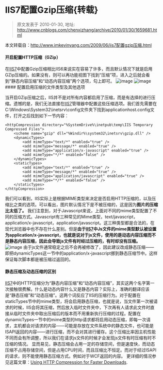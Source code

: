 # IIS7配置Gzip压缩{转载} 
> 原文发表于 2010-01-30, 地址: http://www.cnblogs.com/chenxizhang/archive/2010/01/30/1659681.html 


本文转载自：<http://www.imkevinyang.com/2009/06/iis7配置gzip压缩.html>

 #### 开启配置HTTP压缩（GZip）

 在[IIS7](http://www.imkevinyang.com/tags/iis7)中配置Gzip压缩相比IIS6来说实在容易了许多，而且默认情况下就是启用GZip压缩的。如果没有，则可以再功能视图下找到“压缩”项，进入之后就会看到“静态内容压缩”和“动态内容压缩”两个选项，勾上即可。 ![image](http://www.imkevinyang.com/wp-content/uploads/2009/06/image-thumb.png "image") ![image](http://www.imkevinyang.com/wp-content/uploads/2009/06/image-thumb1.png "image") #### 配置启用压缩的文件类型及其他选项

 当开启GZip压缩之后，IIS并不是对所有内容都启用了压缩，而是有选择的进行压缩。遗憾的是，我们无法直接在[IIS7](http://www.imkevinyang.com/tags/iis7)管理器中配置这些压缩选项。我们首先需要在C:\Windows\System32\inetsrv\config文件夹下找到applicationhost.config文件，打开之后找到如下一节内容：
```
<httpCompression directory="%SystemDrive%\inetpub\temp\IIS Temporary Compressed Files">
    <scheme name="gzip" dll="%Windir%\system32\inetsrv\gzip.dll" />
    <dynamicTypes>
        <add mimeType="text/*" enabled="true" />
        <add mimeType="message/*" enabled="true" />
        <add mimeType="application/x-javascript" enabled="true" />
        <add mimeType="*/*" enabled="false" />
    </dynamicTypes>
    <staticTypes>
        <add mimeType="text/*" enabled="true" />
        <add mimeType="message/*" enabled="true" />
        <add mimeType="application/javascript" enabled="true" />
        <add mimeType="*/*" enabled="false" />
    </staticTypes>
</httpCompression>
```

我们可以看到，IIS实际上是根据MIME类型来决定是否启用HTTP压缩的，以及压缩比之类的选项。可以看出，图片默认情况下是不被压缩的，这是因为**图片的压缩比太低了。**
我们注意到，对于Javascript来说，上面对不同的mime类型配置了不同的压缩方式。Javascript有三种常见的Mime类型，text/javascript，application/x-javascript，application/javascript。这三种类型都是合法的，在现代浏览器中也不存在什么差别。但是**由于[IIS7](http://www.imkevinyang.com/tags/iis7)中Js文件的mime类型默认被设置为application/x-javascript，也就是说对于js文件，使用的是动态内容压缩而不是静态内容压缩，因此会导致js文件有时经过压缩的，有时却没有压缩。**
![image](http://www.imkevinyang.com/wp-content/uploads/2009/06/image-thumb2.png "image")
由于js文件通常稳定之后不会再被修改了，因此建议改成静态压缩——即把dynamicTypes这一节中的application/x-javascript挪到静态压缩节中。这样保证每次脚本都是被压缩过返回的。
#### 静态压缩及动态压缩的区别


[IIS7](http://www.imkevinyang.com/tags/iis7)中的HTTP压缩分为“静态内容压缩”和“动态内容压缩”，其实这两个名字第一次接触很费解。什么是动态内容什么又是静态内容？实际上，准确的翻译应该是“静态压缩”和“动态压缩”。这两个词反应了IIS的压缩行为。对于配置在staticTypes节中的mime类型，将会启用静态压缩，也就是说，当文件第一次被请求的时候，IIS会将其压缩，然后放入临时文件夹中，下次再有人请求此文件时直接从临时文件夹中取出压缩后的版本而不用重新执行压缩的过程。配置在dynamicTypes一节中的mime类型的http请求都将启用动态压缩，即每一次请求，主机都会对请求的内容——可能是存放在文件系统中的静态文件，也可能是ISAPI返回的内容——进行压缩，而不会对其进行缓存。这个压缩比率因主机性能不同而会有所调整，所以我们在请求js文件的时候才会发现js文件有时压缩有时不压缩的情况。
显而易见，静态压缩会占用一定的存储空间，但是速度快，而动态压缩不占用存储空间，但是占用CPU时间，而且压缩比不恒定。而对于经过ISAPI的请求，则不能使用静态压缩方式。例如对于WCF返回的内容。
更详细的情况参见这篇文章：[Using HTTP Compression for Faster Downloads](http://technet.microsoft.com/en-us/library/cc756725(WS.10).aspx).






















